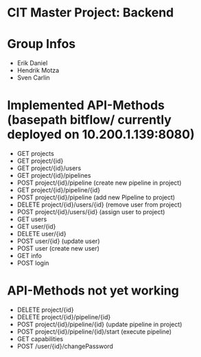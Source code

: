 # CIT Master Project: Backend

# Group Infos

* Erik Daniel
* Hendrik Motza
* Sven Carlin

# Implemented API-Methods (basepath bitflow/ currently deployed on 10.200.1.139:8080)

* GET projects
* GET project/{id}
* GET project/{id}/users
* GET project/{id}/pipelines
* POST project/{id}/pipeline (create new pipeline in project)
* GET project/{id}/pipeline/{id}
* POST project/{id}/pipeline (add new Pipeline to project)
* DELETE project/{id}/users/{id} (remove user from project)
* POST project/{id}/users/{id} (assign user to project)
* GET users
* GET user/{id}
* DELETE user/{id}
* POST user/{id} (update user)
* POST user (create new user)
* GET info
* POST login

# API-Methods not yet working

* DELETE project/{id}
* DELETE project/{id}/pipeline/{id}
* POST project/{id}/pipeline/{id} (update pipeline in project)
* POST project/{id}/pipeline/{id}/start (execute pipeline)
* GET capabilities
* POST /user/{id}/changePassword
